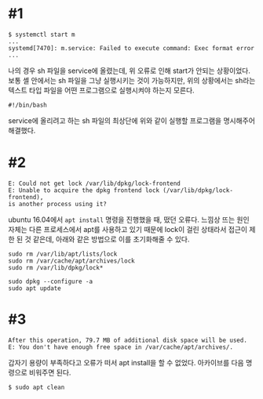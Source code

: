 # #1
```
$ systemctl start m
...
systemd[7470]: m.service: Failed to execute command: Exec format error
...
```
나의 경우 sh 파일을 service에 올렸는데, 위 오류로 인해 start가 안되는 상황이었다. 보통 셸 안에서는 sh 파일을 그냥 실행시키는 것이 가능하지만, 위의 상황에서는 sh라는 텍스트 타입 파일을 어떤 프로그램으로 실행시켜야 하는지 모른다.
```
#!/bin/bash
```
service에 올리려고 하는 sh 파일의 최상단에 위와 같이 실행할 프로그램을 명시해주어 해결했다.

# #2
```
E: Could not get lock /var/lib/dpkg/lock-frontend
E: Unable to acquire the dpkg frontend lock (/var/lib/dpkg/lock-frontend),
is another process using it?
```
ubuntu 16.04에서 `apt install` 명령을 진행했을 때, 떴던 오류다. 느낌상 뜨는 원인 자체는 다른 프로세스에서 apt를 사용하고 있기 때문에 lock이 걸린 상태라서 접근이 제한 된 것 같은데, 아래와 같은 방법으로 이를 초기화해줄 수 있다.
```
sudo rm /var/lib/apt/lists/lock
sudo rm /var/cache/apt/archives/lock
sudo rm /var/lib/dpkg/lock*

sudo dpkg --configure -a
sudo apt update
```

# #3
```
After this operation, 79.7 MB of additional disk space will be used.
E: You don't have enough free space in /var/cache/apt/archives/.
```
갑자기 용량이 부족하다고 오류가 떠서 apt install을 할 수 없었다. 아카이브를 다음 명령으로 비워주면 된다.
```bash
$ sudo apt clean
```
